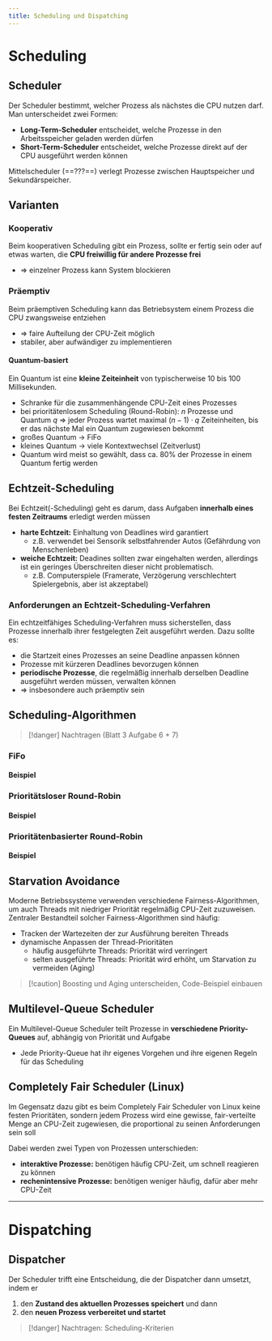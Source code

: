 ```yaml
---
title: Scheduling und Dispatching
---
```

# Scheduling
## Scheduler
Der Scheduler bestimmt, welcher Prozess als nächstes die CPU nutzen darf. Man unterscheidet zwei Formen:
- **Long-Term-Scheduler** entscheidet, welche Prozesse in den Arbeitsspeicher geladen werden dürfen
- **Short-Term-Scheduler** entscheidet, welche Prozesse direkt auf der CPU ausgeführt werden können

Mittelscheduler (==???==) verlegt Prozesse zwischen Hauptspeicher und Sekundärspeicher.

## Varianten
### Kooperativ
Beim kooperativen Scheduling gibt ein Prozess, sollte er fertig sein oder auf etwas warten, die **CPU freiwillig für andere Prozesse frei**
- $\Rightarrow$ einzelner Prozess kann System blockieren
### Präemptiv
Beim präemptiven Scheduling kann das Betriebsystem einem Prozess die CPU zwangsweise entziehen
- $\Rightarrow$ faire Aufteilung der CPU-Zeit möglich
- stabiler, aber aufwändiger zu implementieren
#### Quantum-basiert
Ein Quantum ist eine **kleine Zeiteinheit** von typischerweise $10$ bis $100$ Millisekunden.
- Schranke für die zusammenhängende CPU-Zeit eines Prozesses
- bei prioritätenlosem Scheduling (Round-Robin): $n$ Prozesse und Quantum $q$ $\Rightarrow$ jeder Prozess wartet maximal $(n−1) \cdot q$ Zeiteinheiten, bis er das nächste Mal ein Quantum zugewiesen bekommt
- großes Quantum $\to$ FiFo
- kleines Quantum $\to$ viele Kontextwechsel (Zeitverlust)
- Quantum wird meist so gewählt, dass ca. $80\%$ der Prozesse in einem Quantum fertig werden

## Echtzeit-Scheduling
Bei Echtzeit(-Scheduling) geht es darum, dass Aufgaben **innerhalb eines festen Zeitraums** erledigt werden müssen
- **harte Echtzeit:** Einhaltung von Deadlines wird garantiert
	- z.B. verwendet bei Sensorik selbstfahrender Autos (Gefährdung von Menschenleben)
- **weiche Echtzeit:** Deadines sollten zwar eingehalten werden, allerdings ist ein geringes Überschreiten dieser nicht problematisch. 
	- z.B. Computerspiele (Framerate, Verzögerung verschlechtert Spielergebnis, aber ist akzeptabel)
### Anforderungen an Echtzeit-Scheduling-Verfahren
Ein echtzeitfähiges Scheduling-Verfahren muss sicherstellen, dass Prozesse innerhalb ihrer festgelegten Zeit ausgeführt werden. Dazu sollte es:
- die Startzeit eines Prozesses an seine Deadline anpassen können
- Prozesse mit kürzeren Deadlines bevorzugen können
- **periodische Prozesse**, die regelmäßig innerhalb derselben Deadline ausgeführt werden müssen, verwalten können
- $\Rightarrow$ insbesondere auch präemptiv sein

## Scheduling-Algorithmen
> [!danger] Nachtragen (Blatt 3 Aufgabe 6 + 7)
### FiFo

#### Beispiel

### Prioritätsloser Round-Robin

#### Beispiel

### Prioritätenbasierter Round-Robin

#### Beispiel

## Starvation Avoidance
Moderne Betriebssysteme verwenden verschiedene Fairness-Algorithmen, um auch Threads mit niedriger Priorität regelmäßig CPU-Zeit zuzuweisen. Zentraler Bestandteil solcher Fairness-Algorithmen sind häufig:
- Tracken der Wartezeiten der zur Ausführung bereiten Threads
- dynamische Anpassen der Thread-Prioritäten
	- häufig ausgeführte Threads: Priorität wird verringert
	- selten ausgeführte Threads: Priorität wird erhöht, um Starvation zu vermeiden (Aging)

> [!caution] Boosting und Aging unterscheiden, Code-Beispiel einbauen

## Multilevel-Queue Scheduler
Ein Multilevel-Queue Scheduler teilt Prozesse in **verschiedene Priority-Queues** auf, abhängig von Priorität und Aufgabe
- Jede Priority-Queue hat ihr eigenes Vorgehen und ihre eigenen Regeln für das Scheduling

## Completely Fair Scheduler (Linux)
Im Gegensatz dazu gibt es beim Completely Fair Scheduler von Linux keine festen Prioritäten, sondern jedem Prozess wird eine gewisse, fair-verteilte Menge an CPU-Zeit zugewiesen, die proportional zu seinen Anforderungen sein soll

Dabei werden zwei Typen von Prozessen unterschieden:
- **interaktive Prozesse:** benötigen häufig CPU-Zeit, um schnell reagieren zu können
- **rechenintensive Prozesse:** benötigen weniger häufig, dafür aber mehr CPU-Zeit

---
# Dispatching
## Dispatcher
Der Scheduler trifft eine Entscheidung, die der Dispatcher dann umsetzt, indem er
1. den **Zustand des aktuellen Prozesses speichert** und dann
2. den **neuen Prozess verbereitet und startet**

> [!danger] Nachtragen: Scheduling-Kriterien
